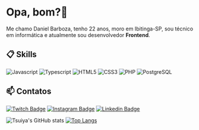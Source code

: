 # Opa, bom?👋

Me chamo Daniel Barboza, tenho 22 anos, moro em Ibitinga-SP, sou técnico em informática e atualmente sou desenvolvedor **Frontend**.

## 📋 Skills

<div style="display: inline-block;">
  <img src="https://img.shields.io/badge/JavaScript-F7DF1E?style=for-the-badge&logo=javascript&logoColor=black" alt="Javascript">
  <img src="https://img.shields.io/badge/TypeScript-007ACC?style=for-the-badge&logo=typescript&logoColor=white" alt="Typescript">
  <img src="https://img.shields.io/badge/HTML-239120?style=for-the-badge&logo=html5&logoColor=white" alt="HTML5">
  <img src="https://img.shields.io/badge/CSS-239120?&style=for-the-badge&logo=css3&logoColor=white" alt="CSS3">
  <img src="https://img.shields.io/badge/PHP-777BB4?style=for-the-badge&logo=php&logoColor=white" alt="PHP">
  <img src="https://img.shields.io/badge/PostgreSQL-316192?style=for-the-badge&logo=postgresql&logoColor=white" alt="PostgreSQL">
</div>




## 📫 Contatos

[![Twitch Badge](https://img.shields.io/badge/@Tsuiya2-2D425E?style=flat&labelColor=2D425E&logo=twitch&logoColor=white&link=https://twitch.com/Tsuiya2)](https://twitch.com/Tsuiya2)
[![Instagram Badge](https://img.shields.io/badge/@daniel_barboza2-2D425E?style=flat&labelColor=2D425E&logo=instagram&logoColor=white&link=https://instagram.com/daniel_barboza2)](https://instagram.com/daniel_barboza2)
[![Linkedin Badge](https://img.shields.io/badge/Daniel%20Barboza-2D425E?style=flat&logo=Linkedin&logoColor=white&link=https://www.linkedin.com/in/daniel-barboza-745b05192/)](https://www.linkedin.com/in/daniel-barboza-745b05192/) 


![Tsuiya's GitHub stats](https://github-readme-stats.vercel.app/api?username=Tsuiya&show_icons=true&theme=dracula)
[![Top Langs](https://github-readme-stats.vercel.app/api/top-langs/?username=Tsuiya&theme=dracula)](https://github.com/anuraghazra/github-readme-stats)

